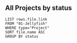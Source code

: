 ## All Projects by status

```dataview
LIST rows.file.link
FROM "01-Jellyfish"
WHERE type="Project"
SORT file.name ASC
GROUP BY status
```
